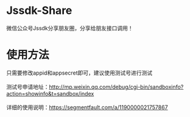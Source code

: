 # Jssdk-Share
微信公众号Jssdk分享朋友圈，分享给朋友接口调用！

# 使用方法
只需要修改appid和appsecret即可，建议使用测试号进行测试<br/><br/>测试号申请地址：http://mp.weixin.qq.com/debug/cgi-bin/sandboxinfo?action=showinfo&t=sandbox/index<br/><br/>详细的使用说明：https://segmentfault.com/a/1190000021757867
